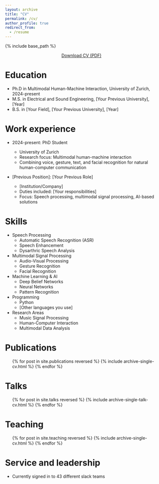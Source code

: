 ```yaml
---
layout: archive
title: "CV"
permalink: /cv/
author_profile: true
redirect_from:
  - /resume
---
```


{% include base_path %}

<p style="text-align: center; margin-bottom: 2em;">
  <a href="/files/cv.pdf" class="btn btn--primary btn--large">
    <i class="fas fa-download"></i> Download CV (PDF)
  </a>
</p>

Education
======
* Ph.D in Multimodal Human-Machine Interaction, University of Zurich, 2024-present
* M.S. in Electrical and Sound Engineering, [Your Previous University], [Year]
* B.S. in [Your Field], [Your Previous University], [Year]

Work experience
======
* 2024-present: PhD Student
  * University of Zurich
  * Research focus: Multimodal human-machine interaction
  * Combining voice, gesture, text, and facial recognition for natural human-computer communication

* [Previous Position]: [Your Previous Role]
  * [Institution/Company]
  * Duties included: [Your responsibilities]
  * Focus: Speech processing, multimodal signal processing, AI-based solutions
  
Skills
======
* Speech Processing
  * Automatic Speech Recognition (ASR)
  * Speech Enhancement
  * Dysarthric Speech Analysis
* Multimodal Signal Processing
  * Audio-Visual Processing
  * Gesture Recognition
  * Facial Recognition
* Machine Learning & AI
  * Deep Belief Networks
  * Neural Networks
  * Pattern Recognition
* Programming
  * Python
  * [Other languages you use]
* Research Areas
  * Music Signal Processing
  * Human-Computer Interaction
  * Multimodal Data Analysis

Publications
======
  <ul>{% for post in site.publications reversed %}
    {% include archive-single-cv.html %}
  {% endfor %}</ul>
  
Talks
======
  <ul>{% for post in site.talks reversed %}
    {% include archive-single-talk-cv.html  %}
  {% endfor %}</ul>
  
Teaching
======
  <ul>{% for post in site.teaching reversed %}
    {% include archive-single-cv.html %}
  {% endfor %}</ul>
  
Service and leadership
======
* Currently signed in to 43 different slack teams
